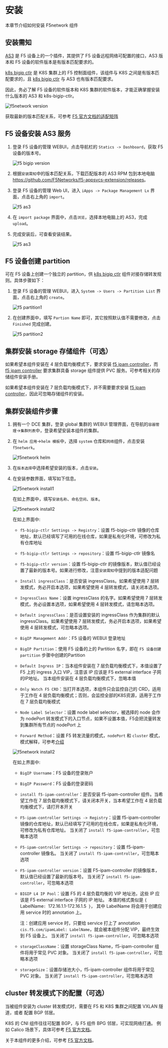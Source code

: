 # 安装

本章节介绍如何安装 F5network 组件

## 安装需知

[AS3](https://clouddocs.f5.com/products/extensions/f5-appsvcs-extension/latest/userguide/) 是 F5 设备上的一个插件，其提供了 F5 设备远程网络可配置的接口，AS3 版本和 F5 设备的软件版本是有版本匹配要求的。

[k8s bigip ctlr](https://github.com/F5Networks/k8s-bigip-ctlr) 是 K8S 集群上的 F5 控制面组件，该组件与 K8S 之间是有版本匹配要求的，且 [k8s bigip ctlr](https://github.com/F5Networks/k8s-bigip-ctlr) 与 AS3 也有版本匹配要求。

因此，务必了解 F5 设备的软件版本和 K8S 集群的软件版本，才能正确掌握安装什么版本的 AS3 和 k8s-bigip-ctlr。

![f5network version](../../images/f5-version.png)

获取最新的版本匹配关系，可参考 [F5 官方文档的适配矩阵](https://clouddocs.f5.com/containers/latest/userguide/what-is.html#container-ingress-service-compatibility)

## F5 设备安装 AS3 服务

1. 登录 F5 设备的管理 WEBUI，点击导航栏的 `Statics -> Dashboard`，获取 F5 设备的版本号。

    ![f5 bigip version](../../images/F5-bigipversion.png)

2. 根据`安装需知`中的版本匹配关系，下载匹配版本的 AS3 RPM 包到本地电脑 <https://github.com/F5Networks/f5-appsvcs-extension/releases>。

3. 登录 F5 设备的管理 Web UI，进入 `iApps -> Package Management Lx` 界面，点击右上角的 `import`。

    ![f5 as3](../../images/f5-as3.png)

4. 在 `import package` 界面中，点击`浏览`，选择本地电脑上的 AS3，完成 `upload`。

5. 完成安装后，可查看安装结果。

    ![f5 as3](../../images/f5-as3-1.png)

## F5 设备创建 partition

可在 F5 设备上创建一个独立的 partition，供 [k8s bigip ctlr](https://github.com/F5Networks/k8s-bigip-ctlr) 组件对接存储转发规则。具体步骤如下：

1. 登录 F5 设备的管理 WEBUI，进入 `System -> Users -> Partition List` 界面，点击右上角的 `create`。

    ![ f5 partition1 ](../../images/f5-partiton1.png)

2. 在创建界面中，填写 `Partion Name` 即可，其它按照默认值不需要修改，点击 `Finished` 完成创建。

    ![ f5 partition2 ]( ../../images/f5-partiton-create.png )

## 集群安装 storage 存储组件（可选）

如果希望本组件安装在 4 层负载均衡模式下，要求安装 [f5 ipam controller](https://github.com/F5Networks/f5-ipam-controller)，而 [f5 ipam controller](https://github.com/F5Networks/f5-ipam-controller) 要求集群具备 storage 组件提供 PVC 服务。可参考相关的存储组件安装手册。

如果希望本组件安装在 7 层负载均衡模式下，并不需要要求安装 [f5 ipam controller](https://github.com/F5Networks/f5-ipam-controller)，因此可忽略存储组件的安装。

## 集群安装组件步骤

1. 拥有一个 DCE 集群，登录 global 集群的 WEBUI 管理界面，在导航的`容器管理`->`集群列表`中，登录希望安装本组件的集群。

2. 在 `helm 应用`->`helm 模板`中，选择 `system` 仓库和`网络`组件，点击安装 `f5network`。

    ![f5network helm](../../images/f5network-helm.png)

3. 在`版本选择`中选择希望安装的版本，点击`安装`。

4. 在安装参数界面，填写如下信息。

    ![f5network install1](../../images/f5-install1.png)
    
    在如上界面中，填写`安装名称`、`命名空间`、`版本`。

    ![f5network install2](../../images/f5-install2.png)
    
    在如上界面中:

    - `f5-bigip-ctlr Settings -> Registry`：设置 f5-bigip-ctlr 镜像的仓库地址，默认已经填写了可用的在线仓库，如果是私有化环境，可修改为私有仓库地址

    - `f5-bigip-ctlr Settings -> repository`：设置 f5-bigip-ctlr 镜像名

    - `f5-bigip-ctlr version`：设置 f5-bigip-ctlr 的镜像版本，默认值已经设置了最新的版本号。如果进行修改，注意`安装需知`中提到的版本适配问题

    - `Install ingressClass`：是否安装 ingressClass。如果希望使用 7 层转发模式，务必开启本选项，如果希望使用 4 层转发模式，请关闭本选项。

    - `IngressClass Name`：设置 ingressClass 的名字。如果希望使用 7 层转发模式，务必设置本选项，如果希望使用 4 层转发模式，请忽略本选项。

    - `Default ingressClass`：是否设置安装的 ingressClass 作为集群的默认ingressClass。如果希望使用 7 层转发模式，务必开启本选项，如果希望使用 4 层转发模式，可忽略本选项。
    
    - `BigIP Management Addr`：F5 设备的 WEBUI 登录地址

    - `BigIP Partition`：使用 F5 设备的上的 Partition 名字，即在 `F5 设备创建 partition` 步骤中创建的Partition

    - `Default Ingress IP`：当本组件安装在 7 层负载均衡模式下，本值设置了 F5 上的 ingress 入口 VIP，注意该 IP 应该是 F5 external interface 子网的IP地址。
     当本组件安装在 4 层负载均衡模式下，忽略本值

    - `Only Watch F5 CRD`：当打开本选项，本组件只会监控自己的 CRD，适用于工作在 4 层负载均衡模式；否则，会监控全部的K8S资源，适用于工作在 7 层负载均衡模式

    - `Node Label Selector`：设置 node label selector，被选择的 node 会作为 nodePort 转发模式下的入口节点，如果不设置本值，F5会把流量转发到集群所有节点的 nodePort 上

    - `Forward Method`：设置 F5 转发流量的模式，`nodePort` 和 `cluster` 模式，模式解释，可参考[介绍](./waht.md)
    
    ![f5network install2](../../images/f5-install3.png)
    
    在如上界面中:

    - `BigIP Username`：F5 设备的登录账户
    
    - `BigIP Password`：F5 设备的登录密码

    - `install f5-ipam-controller`：是否安装 f5-ipam-controller 组件。当希望工作在 7 层负载均衡模式下，请关闭本开关，当本希望工作在 4 层负载均衡模式下，请打开本开关

    - `F5-ipam-controller Settings -> Registry`：设置 f5-ipam-controller 镜像的仓库地址，默认已经填写了可用的在线仓库，如果是私有化环境，可修改为私有仓库地址。
      当关闭了 `install f5-ipam-controller`，可忽略本选项

    - `F5-ipam-controller Settings -> repository`：设置 f5-ipam-controller 镜像名。
      当关闭了 `install f5-ipam-controller`，可忽略本选项

    - `F5-ipam-controller version`：设置 F5-ipam-controller 的镜像版本，默认值已经设置了最新的版本号。
      当关闭了 `install f5-ipam-controller`，可忽略本选项

    - `BIGIP L4 IP Pool`：设置 F5 的 4 层负载均衡的 VIP 地址池，这些 IP 应该是 F5 external interface 子网的 IP 地址。
      本值的格式类似是 `{ `LabelName`: `172.16.1.1-172.16.1.5` }`， 其中 LabelName 将会用于创建应用 service 时的 annotation 上。
      
        注：创建应用 service 时，只要给 service 打上了 annotation `cis.f5.com/ipamLabel: LabelName`，就会被本组件分配 VIP，最终生效到 F5 设备上。
        当关闭了 `install f5-ipam-controller`，可忽略本选项

    - `storageClassName`：设置 storageClass Name，f5-ipam-controller 组件将用于常见 PVC 对象。
      当关闭了 `install f5-ipam-controller`，可忽略本选项

    - `storageSize`：设置存储池大小，f5-ipam-controller 组件将用于常见 PVC 对象。
      当关闭了 `install f5-ipam-controller`，可忽略本选项

## cluster 转发模式下的配置（可选）

当被组件安装为 cluster 转发模式时，需要在 F5 和 K8S 集群之间配置 VXLAN 隧道，或者 配置 BGP 邻居。

K8S 的 CNI 组件往往可配置 BGP，与 F5 组件 BPG 邻居，可实现网络打通。
例如 Calico 场景下，具体可参考 [F5 官方文档](https://clouddocs.f5.com/containers/latest/userguide/calico-config.html)。

关于本组件的更多介绍，可参考 [F5 官方文档](https://clouddocs.f5.com/containers/latest/userguide/)。
